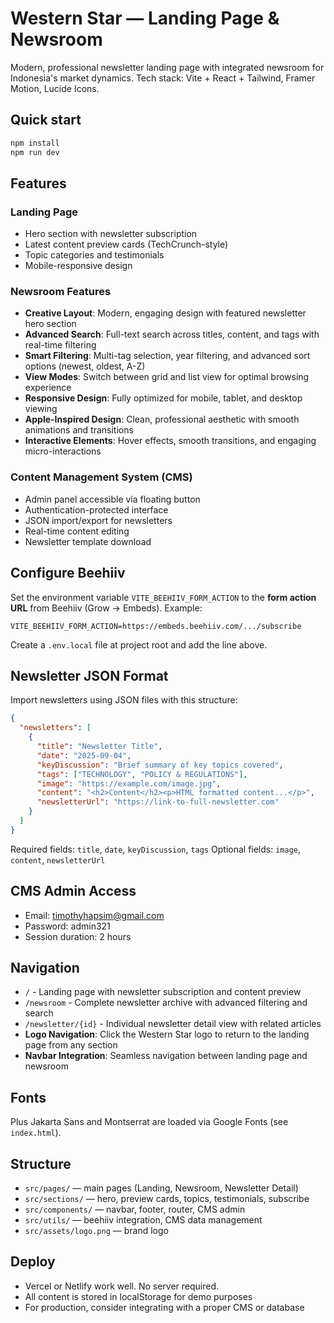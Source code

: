# Western Star — Landing Page & Newsroom

Modern, professional newsletter landing page with integrated newsroom for Indonesia's market dynamics.
Tech stack: Vite + React + Tailwind, Framer Motion, Lucide Icons.

## Quick start

```bash
npm install
npm run dev
```

## Features

### Landing Page

- Hero section with newsletter subscription
- Latest content preview cards (TechCrunch-style)
- Topic categories and testimonials
- Mobile-responsive design

### Newsroom Features

- **Creative Layout**: Modern, engaging design with featured newsletter hero section
- **Advanced Search**: Full-text search across titles, content, and tags with real-time filtering
- **Smart Filtering**: Multi-tag selection, year filtering, and advanced sort options (newest, oldest, A-Z)
- **View Modes**: Switch between grid and list view for optimal browsing experience
- **Responsive Design**: Fully optimized for mobile, tablet, and desktop viewing
- **Apple-Inspired Design**: Clean, professional aesthetic with smooth animations and transitions
- **Interactive Elements**: Hover effects, smooth transitions, and engaging micro-interactions

### Content Management System (CMS)

- Admin panel accessible via floating button
- Authentication-protected interface
- JSON import/export for newsletters
- Real-time content editing
- Newsletter template download

## Configure Beehiiv

Set the environment variable `VITE_BEEHIIV_FORM_ACTION` to the **form action URL** from Beehiiv (Grow → Embeds). Example:

```
VITE_BEEHIIV_FORM_ACTION=https://embeds.beehiiv.com/.../subscribe
```

Create a `.env.local` file at project root and add the line above.

## Newsletter JSON Format

Import newsletters using JSON files with this structure:

```json
{
  "newsletters": [
    {
      "title": "Newsletter Title",
      "date": "2025-09-04",
      "keyDiscussion": "Brief summary of key topics covered",
      "tags": ["TECHNOLOGY", "POLICY & REGULATIONS"],
      "image": "https://example.com/image.jpg",
      "content": "<h2>Content</h2><p>HTML formatted content...</p>",
      "newsletterUrl": "https://link-to-full-newsletter.com"
    }
  ]
}
```

Required fields: `title`, `date`, `keyDiscussion`, `tags`
Optional fields: `image`, `content`, `newsletterUrl`

## CMS Admin Access

- Email: timothyhapsim@gmail.com
- Password: admin321
- Session duration: 2 hours

## Navigation

- `/` - Landing page with newsletter subscription and content preview
- `/newsroom` - Complete newsletter archive with advanced filtering and search
- `/newsletter/{id}` - Individual newsletter detail view with related articles
- **Logo Navigation**: Click the Western Star logo to return to the landing page from any section
- **Navbar Integration**: Seamless navigation between landing page and newsroom

## Fonts

Plus Jakarta Sans and Montserrat are loaded via Google Fonts (see `index.html`).

## Structure

- `src/pages/` — main pages (Landing, Newsroom, Newsletter Detail)
- `src/sections/` — hero, preview cards, topics, testimonials, subscribe
- `src/components/` — navbar, footer, router, CMS admin
- `src/utils/` — beehiiv integration, CMS data management
- `src/assets/logo.png` — brand logo

## Deploy

- Vercel or Netlify work well. No server required.
- All content is stored in localStorage for demo purposes
- For production, consider integrating with a proper CMS or database
